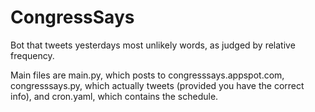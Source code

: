 CongressSays
============

Bot that tweets yesterdays most unlikely words, as judged by relative frequency.

Main files are main.py, which posts to congresssays.appspot.com, congresssays.py, which actually tweets (provided you have the correct info), and cron.yaml, which contains the schedule.
